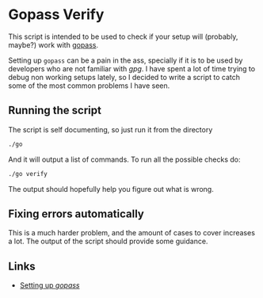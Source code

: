 # Gopass Verify

This script is intended to be used to check if your setup will (probably, maybe?) work with [gopass](https://github.com/gopasspw/gopass).

Setting up `gopass` can be a pain in the ass, specially if it is to be used by developers who are not familiar with _gpg_. I have spent a lot of time trying to debug non working setups lately, so I decided to write a script to catch some of the most common problems I have seen.

## Running the script

The script is self documenting, so just run it from the directory

```bash
./go
```

And it will output a list of commands. To run all the possible checks do:

```bash
./go verify
```

The output should hopefully help you figure out what is wrong.

## Fixing errors automatically

This is a much harder problem, and the amount of cases to cover increases a lot. The output of the script should provide some guidance.

## Links

- [Setting up _gopass_](https://hceris.com/storing-passwords-with-gopass/)
